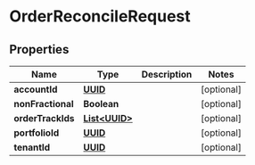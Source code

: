 
# OrderReconcileRequest

## Properties
Name | Type | Description | Notes
------------ | ------------- | ------------- | -------------
**accountId** | [**UUID**](UUID.md) |  |  [optional]
**nonFractional** | **Boolean** |  |  [optional]
**orderTrackIds** | [**List&lt;UUID&gt;**](UUID.md) |  |  [optional]
**portfolioId** | [**UUID**](UUID.md) |  |  [optional]
**tenantId** | [**UUID**](UUID.md) |  |  [optional]



